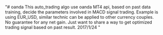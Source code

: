 "# oanda
 This auto_trading algo use oanda MT4 api, based on past data training, decide the parameters involved in MACD signal trading.
 Example is using EUR_USD, similar technic can be applied to other currency couples.
 No guarantee for any net gain. Just want to share a way to get optimized trading signal based on past result.
 2017/1/24 " 
